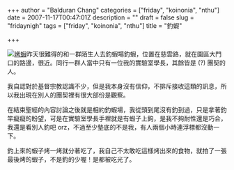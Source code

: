 +++
author = "Balduran Chang"
categories = ["friday", "koinonia", "nthu"]
date = 2007-11-17T00:47:01Z
description = ""
draft = false
slug = "fridaynigh"
tags = ["friday", "koinonia", "nthu"]
title = "釣蝦"

+++


[![烤蝦](http://www.cs.nctu.edu.tw/%7Echangcc/wordpress/wp-content/uploads/2007/11/dsc00012.thumbnail.JPG)](http://www.cs.nctu.edu.tw/%7Echangcc/wordpress/wp-content/uploads/2007/11/dsc00012.JPG "烤蝦")昨天很難得的和一群陌生人去釣蝦場釣蝦，位置在慈雲路，就在園區大門口的路邊，很近。同行一群人當中只有一位我的實驗室學長，其餘皆是 (?) 團契的人。

我自認對於基督宗教認識不少，但是我本身沒有信仰，不排斥接收這類的訊息，所以我出現在別人的團契裡有很大部份是觀察。

在結束聖經的內容討論之後就是相約釣蝦場，我從頭到尾沒有釣到過，只是拿著釣竿癡癡的盼望，可是在實驗室學長手裡就是有蝦子上鉤，是我不夠耐性還是巧合，我還是看別人釣吧 orz，不過至少墊底的不是我，有人兩個小時連浮標都沒動一下。

釣上來的蝦子烤一烤就分著吃了，我自己不太敢吃這樣烤出來的食物，就拍了一張最後烤的蝦子，不是釣的少喔！是都被吃光了。

